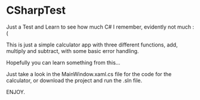 CSharpTest
==========

Just a Test and Learn to see how much C# I remember, evidently not much :(

This is just a simple calculator app with three different functions, add, multiply and subtract, with some basic error handling.

Hopefully you can learn something from this...

Just take a look in the MainWindow.xaml.cs file for the code for the calculator, or download the project and run the .sln file.

ENJOY.

